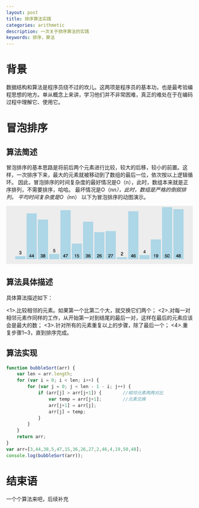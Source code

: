 ```yaml
---
layout: post
title: 排序算法实践
categories: arithmetic
description: 一次关于排序算法的实践
keywords: 排序，算法
---
```


# 背景
数据结构和算法是程序员绕不过的坎儿。这两项是程序员的基本功，也是最考验编程思想的地方。单从概念上来讲，学习他们并不非常困难，真正的难处在于在编码过程中理解它、使用它。

# 冒泡排序

## 算法简述

冒泡排序的基本思路是将前后两个元素进行比较，较大的后移，较小的前置。这样，一次排序下来，最大的元素就被移动到了数组的最后一位，依次按以上逻辑循环。
因此，冒泡排序的时间复杂度的最好情况是O（n），此时，数组本来就是正序排列，不需要排序，哈哈。
最坏情况是O（n*n），此时，数组是严格的倒叙排列。
平均时间复杂度是O（n*n）
以下为冒泡排序的动图演示。

![import lib](/images/arithmetic/bubble.gif)

## 算法具体描述

具体算法描述如下：

<1>.比较相邻的元素。如果第一个比第二个大，就交换它们两个；
<2>.对每一对相邻元素作同样的工作，从开始第一对到结尾的最后一对，这样在最后的元素应该会是最大的数；
<3>.针对所有的元素重复以上的步骤，除了最后一个；
<4>.重复步骤1~3，直到排序完成。

## 算法实现

```javascript
function bubbleSort(arr) {
    var len = arr.length;
    for (var i = 0; i < len; i++) {
        for (var j = 0; j < len - 1 - i; j++) {
            if (arr[j] > arr[j+1]) {        //相邻元素两两对比
                var temp = arr[j+1];        //元素交换
                arr[j+1] = arr[j];
                arr[j] = temp;
            }
        }
    }
    return arr;
}
var arr=[3,44,38,5,47,15,36,26,27,2,46,4,19,50,48];
console.log(bubbleSort(arr));
```


# 结束语
一个个算法来吧，后续补充

